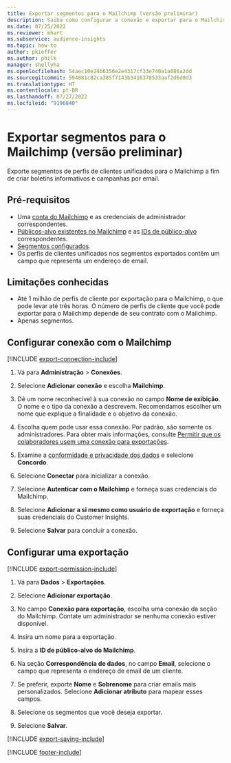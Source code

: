 ```yaml
---
title: Exportar segmentos para o Mailchimp (versão preliminar)
description: Saiba como configurar a conexão e exportar para o Mailchimp.
ms.date: 07/25/2022
ms.reviewer: mhart
ms.subservice: audience-insights
ms.topic: how-to
author: pkieffer
ms.author: philk
manager: shellyha
ms.openlocfilehash: 54aec10e24b6356e2e4317cf33e740a1a086a2dd
ms.sourcegitcommit: 594081c82ca385f7143b3416378533aaf2d6d0d3
ms.translationtype: HT
ms.contentlocale: pt-BR
ms.lasthandoff: 07/27/2022
ms.locfileid: "9196840"
---
```

# <a name="export-segments-to-mailchimp-preview"></a>Exportar segmentos para o Mailchimp (versão preliminar)

Exporte segmentos de perfis de clientes unificados para o Mailchimp a fim de criar boletins informativos e campanhas por email.

## <a name="prerequisites"></a>Pré-requisitos

- Uma [conta do Mailchimp](https://mailchimp.com/) e as credenciais de administrador correspondentes.
- [Públicos-alvo existentes no Mailchimp](https://mailchimp.com/help/create-audience/) e as [IDs de público-alvo](https://mailchimp.com/help/find-audience-id/) correspondentes.
- [Segmentos configurados](segments.md).
- Os perfis de clientes unificados nos segmentos exportados contêm um campo que representa um endereço de email.

## <a name="known-limitations"></a>Limitações conhecidas

- Até 1 milhão de perfis de cliente por exportação para o Mailchimp, o que pode levar até três horas. O número de perfis de cliente que você pode exportar para o Mailchimp depende de seu contrato com o Mailchimp.
- Apenas segmentos.

## <a name="set-up-connection-to-mailchimp"></a>Configurar conexão com o Mailchimp

[!INCLUDE [export-connection-include](includes/export-connection-admn.md)]

1. Vá para **Administração** > **Conexões**.

1. Selecione **Adicionar conexão** e escolha **Mailchimp**.

1. Dê um nome reconhecível à sua conexão no campo **Nome de exibição**. O nome e o tipo da conexão a descrevem. Recomendamos escolher um nome que explique a finalidade e o objetivo da conexão.

1. Escolha quem pode usar essa conexão. Por padrão, são somente os administradores. Para obter mais informações, consulte [Permitir que os colaboradores usem uma conexão para exportações](connections.md#allow-contributors-to-use-a-connection-for-exports).

1. Examine a [conformidade e privacidade dos dados](connections.md#data-privacy-and-compliance) e selecione **Concordo**.

1. Selecione **Conectar** para inicializar a conexão.

1. Selecione **Autenticar com o Mailchimp** e forneça suas credenciais do Mailchimp.

1. Selecione **Adicionar a si mesmo como usuário de exportação** e forneça suas credenciais do Customer Insights.

1. Selecione **Salvar** para concluir a conexão.

## <a name="configure-an-export"></a>Configurar uma exportação

[!INCLUDE [export-permission-include](includes/export-permission.md)]

1. Vá para **Dados** > **Exportações**.

1. Selecione **Adicionar exportação**.

1. No campo **Conexão para exportação**, escolha uma conexão da seção do Mailchimp. Contate um administrador se nenhuma conexão estiver disponível.

1. Insira um nome para a exportação.

1. Insira a **ID de público-alvo do Mailchimp**.

1. Na seção **Correspondência de dados**, no campo **Email**, selecione o campo que representa o endereço de email de um cliente.

1. Se preferir, exporte **Nome** e **Sobrenome** para criar emails mais personalizados. Selecione **Adicionar atributo** para mapear esses campos.

1. Selecione os segmentos que você deseja exportar.

1. Selecione **Salvar**.

[!INCLUDE [export-saving-include](includes/export-saving.md)]

[!INCLUDE [footer-include](includes/footer-banner.md)]

